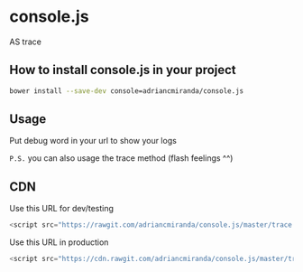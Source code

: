console.js
==========

AS trace

## How to install __console.js__ in your project

```bash
bower install --save-dev console=adriancmiranda/console.js
```

## Usage

Put debug word in your url to show your logs

`P.S.` you can also usage the trace method (flash feelings ^^)

## CDN
Use this URL for dev/testing

```javascript
<script src="https://rawgit.com/adriancmiranda/console.js/master/trace.min.js"></script>
```

Use this URL in production

```javascript
<script src="https://cdn.rawgit.com/adriancmiranda/console.js/master/trace.min.js"></script>
```
